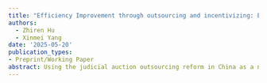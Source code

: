 ```yaml
---
title: "Efficiency Improvement through outsourcing and incentivizing: Evidence from Judicial Auctions in China"
authors:
  - Zhiren Hu
  - Xinmei Yang
date: '2025-05-20'
publication_types:
- Preprint/Working Paper
abstract: Using the judicial auction outsourcing reform in China as a natural experiment, this study examines whether public service outsourcing improves efficiency in foreclosure auctions. After outsourcing, the auction success rate increased by 2.4%, which only occurred under the revenue-sharing contract. The improvement was driven by reduced search frictions, better information disclosure of auctioned items and higher trust in private companies, not by lower auction prices or lower participation thresholds that may harm the principals. Between 2015 and 2024, if judicial auctions were fully outsourced to judicial auxiliary agencies, it would generate an additional benefit of 8.27 billion CNY for debtors. 
---
```

